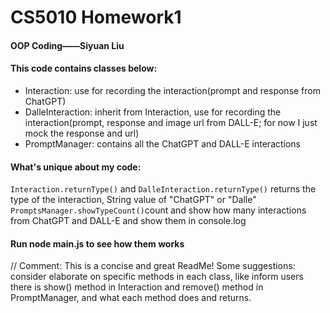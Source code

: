 # CS5010 Homework1
#### OOP Coding——Siyuan Liu

#### This code contains classes below:
<ul>
    <li>Interaction: use for recording the interaction(prompt and response from ChatGPT)</li>
    <li>DalleInteraction: inherit from Interaction, use for recording the interaction(prompt, response and image url from DALL-E; for now I just mock the response and url)</li>
    <li>PromptManager: contains all the ChatGPT and DALL-E interactions</li>
</ul>

#### What's unique about my code:<br>
`Interaction.returnType()` and `DalleInteraction.returnType()` returns the type of the interaction, String value of "ChatGPT" or "Dalle"<br>
`PromptsManager.showTypeCount()`count and show how many interactions from ChatGPT and DALL-E and show them in console.log 

#### Run node main.js to see how them works

// Comment: This is a concise and great ReadMe! Some suggestions: consider elaborate on specific methods in each class, like inform users there is show() method in Interaction and remove() method in PromptManager, and what each method does and returns.
